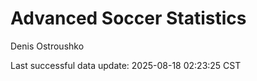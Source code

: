 # Advanced Soccer Statistics
Denis Ostroushko

<!-- gfm -->

Last successful data update: 2025-08-18 02:23:25 CST
